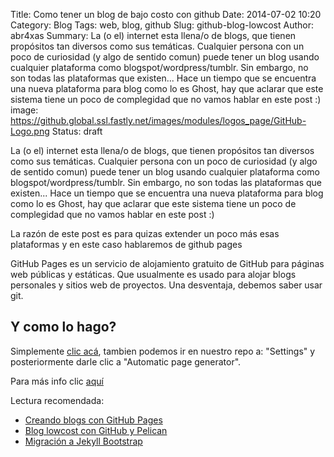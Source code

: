 Title: Como tener un blog de bajo costo con github
Date: 2014-07-02 10:20
Category: Blog
Tags: web, blog, github
Slug: github-blog-lowcost
Author: abr4xas
Summary: La (o el) internet esta llena/o de blogs, que tienen propósitos tan diversos como sus temáticas. Cualquier persona con un poco de curiosidad (y algo de sentido comun) puede tener un blog usando cualquier plataforma como blogspot/wordpress/tumblr. Sin embargo, no son todas las plataformas que existen... Hace un tiempo que se encuentra una nueva plataforma para blog como lo es Ghost, hay que aclarar que este sistema tiene un poco de complegidad que no vamos hablar en este post :)
image: https://github.global.ssl.fastly.net/images/modules/logos_page/GitHub-Logo.png
Status: draft

La (o el) internet esta llena/o de blogs, que tienen propósitos tan diversos como sus temáticas. Cualquier persona con un poco de curiosidad (y algo de sentido comun) puede tener un blog usando cualquier plataforma como blogspot/wordpress/tumblr. Sin embargo, no son todas las plataformas que existen... Hace un tiempo que se encuentra una nueva plataforma para blog como lo es Ghost, hay que aclarar que este sistema tiene un poco de complegidad que no vamos hablar en este post :) 


La razón de este post es para quizas extender un poco más esas plataformas y en este caso hablaremos de github pages


GitHub Pages es un servicio de alojamiento gratuito de GitHub para páginas web públicas y estáticas. Que usualmente es usado  para alojar blogs personales y sitios web de proyectos. Una desventaja, debemos saber usar git.

## Y como lo hago?

Simplemente [clic acá](https://pages.github.com/ "pages.github.com"), tambien podemos ir en nuestro repo a: "Settings" y posteriormente darle clic a "Automatic page generator".

Para más info clic [aquí](https://help.github.com/categories/20/articles)

Lectura recomendada: 

 * [Creando blogs con GitHub Pages](http://bitelia.com/2014/06/creando-blogs-con-github-pages)
 * [Blog lowcost con GitHub y Pelican](http://www.pataliebre.net/blog-lowcost-con-github-y-pelican.html)
 * [Migración a Jekyll Bootstrap](http://abr4xas.org/migracion-jekyll.html)
